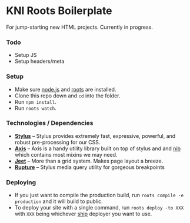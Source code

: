# KNI Roots Boilerplate

For jump-starting new HTML projects. Currently in progress.

### Todo
- Setup JS
- Setup headers/meta

### Setup

- Make sure [node.js](http://nodejs.org) and [roots](http://roots.cx) are installed.
- Clone this repo down and `cd` into the folder.
- Run `npm install`.
- Run `roots watch`.

### Technologies / Dependencies

* **[Stylus](http://learnboost.github.io/stylus/)** – Stylus provides extremely fast, expressive, powerful, and robust pre-processing for our CSS.
* **[Axis](http://axis.netlify.com)** – Axis is a handy utility library built on top of stylus and and [nib](http://visionmedia.github.io/nib/) which contains most mixins we may need.
* **[Jeet](http://jeet.gs/)** – More than a grid system. Makes page layout a breeze.
* **[Rupture](http://jenius.github.io/rupture/)** – Stylus media query utility for gorgeous breakpoints


### Deploying

- If you just want to compile the production build, run `roots compile -e production` and it will build to public.
- To deploy your site with a single command, run `roots deploy -to XXX` with `XXX` being whichever [ship](https://github.com/carrot/ship#usage) deployer you want to use.
